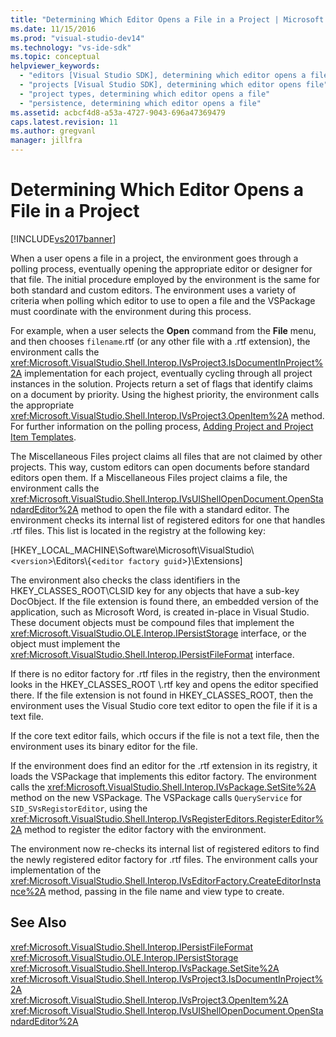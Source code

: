 ```yaml
---
title: "Determining Which Editor Opens a File in a Project | Microsoft Docs"
ms.date: 11/15/2016
ms.prod: "visual-studio-dev14"
ms.technology: "vs-ide-sdk"
ms.topic: conceptual
helpviewer_keywords: 
  - "editors [Visual Studio SDK], determining which editor opens a file"
  - "projects [Visual Studio SDK], determining which editor opens file"
  - "project types, determining which editor opens a file"
  - "persistence, determining which editor opens a file"
ms.assetid: acbcf4d8-a53a-4727-9043-696a47369479
caps.latest.revision: 11
ms.author: gregvanl
manager: jillfra
---
```

# Determining Which Editor Opens a File in a Project
[!INCLUDE[vs2017banner](../../includes/vs2017banner.md)]

When a user opens a file in a project, the environment goes through a polling process, eventually opening the appropriate editor or designer for that file. The initial procedure employed by the environment is the same for both standard and custom editors. The environment uses a variety of criteria when polling which editor to use to open a file and the VSPackage must coordinate with the environment during this process.  
  
 For example, when a user selects the **Open** command from the **File** menu, and then chooses `filename`.rtf (or any other file with a .rtf extension), the environment calls the <xref:Microsoft.VisualStudio.Shell.Interop.IVsProject3.IsDocumentInProject%2A> implementation for each project, eventually cycling through all project instances in the solution. Projects return a set of flags that identify claims on a document by priority. Using the highest priority, the environment calls the appropriate <xref:Microsoft.VisualStudio.Shell.Interop.IVsProject3.OpenItem%2A> method. For further information on the polling process, [Adding Project and Project Item Templates](../../extensibility/internals/adding-project-and-project-item-templates.md).  
  
 The Miscellaneous Files project claims all files that are not claimed by other projects. This way, custom editors can open documents before standard editors open them. If a Miscellaneous Files project claims a file, the environment calls the <xref:Microsoft.VisualStudio.Shell.Interop.IVsUIShellOpenDocument.OpenStandardEditor%2A> method to open the file with a standard editor. The environment checks its internal list of registered editors for one that handles .rtf files. This list is located in the registry at the following key:  
  
 [HKEY_LOCAL_MACHINE\Software\Microsoft\VisualStudio\\<`version`>\Editors\\{<`editor factory guid`>}\Extensions]  
  
 The environment also checks the class identifiers in the HKEY_CLASSES_ROOT\CLSID key for any objects that have a sub-key DocObject. If the file extension is found there, an embedded version of the application, such as Microsoft Word, is created in-place in Visual Studio. These document objects must be compound files that implement the <xref:Microsoft.VisualStudio.OLE.Interop.IPersistStorage> interface, or the object must implement the <xref:Microsoft.VisualStudio.Shell.Interop.IPersistFileFormat> interface.  
  
 If there is no editor factory for .rtf files in the registry, then the environment looks in the HKEY_CLASSES_ROOT \\.rtf key and opens the editor specified there. If the file extension is not found in HKEY_CLASSES_ROOT, then the environment uses the Visual Studio core text editor to open the file if it is a text file.  
  
 If the core text editor fails, which occurs if the file is not a text file, then the environment uses its binary editor for the file.  
  
 If the environment does find an editor for the .rtf extension in its registry, it loads the VSPackage that implements this editor factory. The environment calls the <xref:Microsoft.VisualStudio.Shell.Interop.IVsPackage.SetSite%2A> method on the new VSPackage. The VSPackage calls `QueryService` for `SID_SVsRegistorEditor`, using the <xref:Microsoft.VisualStudio.Shell.Interop.IVsRegisterEditors.RegisterEditor%2A> method to register the editor factory with the environment.  
  
 The environment now re-checks its internal list of registered editors to find the newly registered editor factory for .rtf files. The environment calls your implementation of the <xref:Microsoft.VisualStudio.Shell.Interop.IVsEditorFactory.CreateEditorInstance%2A> method, passing in the file name and view type to create.  
  
## See Also  
 <xref:Microsoft.VisualStudio.Shell.Interop.IPersistFileFormat>   
 <xref:Microsoft.VisualStudio.OLE.Interop.IPersistStorage>   
 <xref:Microsoft.VisualStudio.Shell.Interop.IVsPackage.SetSite%2A>   
 <xref:Microsoft.VisualStudio.Shell.Interop.IVsProject3.IsDocumentInProject%2A>   
 <xref:Microsoft.VisualStudio.Shell.Interop.IVsProject3.OpenItem%2A>   
 <xref:Microsoft.VisualStudio.Shell.Interop.IVsUIShellOpenDocument.OpenStandardEditor%2A>
